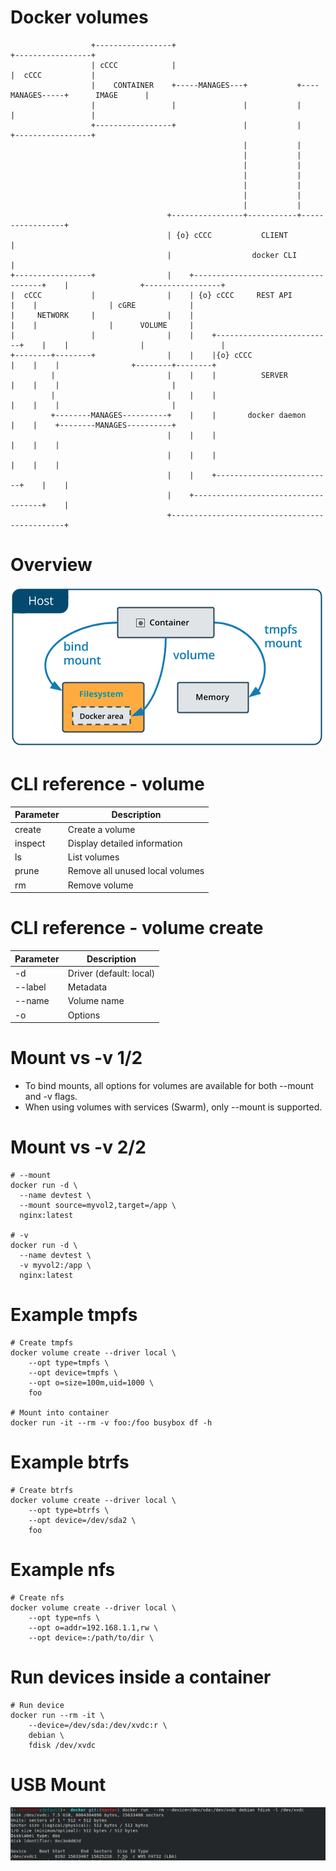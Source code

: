 # Docker volumes

```render_ditaa
                  +-----------------+                                            +-----------------+
                  | cCCC            |                                            |  cCCC           |
                  |    CONTAINER    +-----MANAGES---+           +----MANAGES-----+      IMAGE      |
                  |                 |               |           |                |                 |
                  +-----------------+               |           |                +-----------------+
                                                    |           |
                                                    |           |
                                                    |           |
                                                    |           |
                                                    |           |
                                                    |           |
                                                    |           |
                                   +----------------+-----------+-----------------+
                                   | {o} cCCC           CLIENT                    |
                                   |                  docker CLI                  |
+-----------------+                |    +------------------------------------+    |                +-----------------+
|  cCCC           |                |    | {o} cCCC     REST API              |    |                | cGRE            |
|     NETWORK     |                |    |                                    |    |                |      VOLUME     |
|                 |                |    |    +--------------------------+    |    |                |                 |
+--------+--------+                |    |    |{o} cCCC                  |    |    |                +--------+--------+
         |                         |    |    |          SERVER          |    |    |                         |
         |                         |    |    |                          |    |    |                         |
         +--------MANAGES----------+    |    |       docker daemon      |    |    +--------MANAGES----------+
                                   |    |    |                          |    |    |
                                   |    |    |                          |    |    |
                                   |    |    +--------------------------+    |    |
                                   |    +------------------------------------+    |
                                   +----------------------------------------------+

```

# Overview

![](assets/img/types-of-mounts-bind.png)

# CLI reference - volume

Parameter | Description
------------ | -------------
create | Create a volume
inspect | Display detailed information
ls | List volumes
prune | Remove all unused local volumes
rm | Remove volume

# CLI reference - volume create

Parameter | Description
------------ | -------------
-d | Driver (default: local)
--label | Metadata
--name | Volume name
-o | Options

# Mount vs -v 1/2

- To bind mounts, all options for volumes are available for both --mount and -v flags.
- When using volumes with services (Swarm), only --mount is supported.

# Mount vs -v 2/2

```
# --mount
docker run -d \
  --name devtest \
  --mount source=myvol2,target=/app \
  nginx:latest

# -v
docker run -d \
  --name devtest \
  -v myvol2:/app \
  nginx:latest
```

# Example tmpfs 

```
# Create tmpfs
docker volume create --driver local \
    --opt type=tmpfs \
    --opt device=tmpfs \
    --opt o=size=100m,uid=1000 \
    foo

# Mount into container
docker run -it --rm -v foo:/foo busybox df -h
```

# Example btrfs 

```
# Create btrfs
docker volume create --driver local \
    --opt type=btrfs \
    --opt device=/dev/sda2 \
    foo
```
# Example nfs 

```
# Create nfs
docker volume create --driver local \
    --opt type=nfs \
    --opt o=addr=192.168.1.1,rw \
    --opt device=:/path/to/dir \
```

# Run devices inside a container 

```
# Run device
docker run --rm -it \
    --device=/dev/sda:/dev/xvdc:r \
    debian \
    fdisk /dev/xvdc
```

# USB Mount

![](assets/img/usb.png)